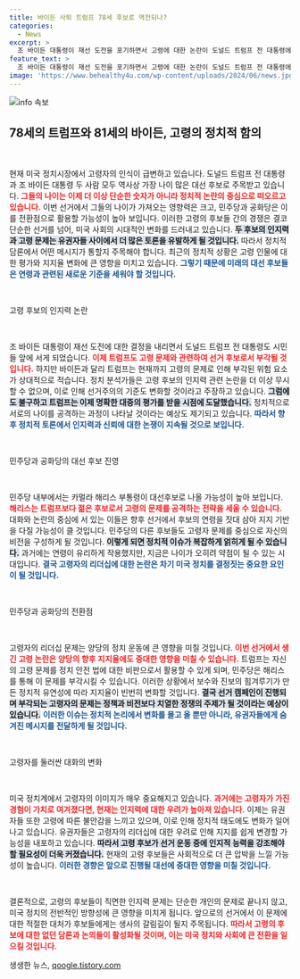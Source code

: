 ```yaml
---
title: 바이든 사퇴 트럼프 78세 후보로 역전되나?
categories:
  - News
excerpt: >
  조 바이든 대통령이 재선 도전을 포기하면서 고령에 대한 논란이 도널드 트럼프 전 대통령에게로 향하고 있다. 두 후보의 나이가 직접적인 경쟁의 변수가 될 것이라는 전망이 나오는 가운데, 민주당의 젊은 후보들이 차세대 리더십을 향한 물꼬를 틀 것으로 기대된다.
feature_text: >
  조 바이든 대통령이 재선 도전을 포기하면서 고령에 대한 논란이 도널드 트럼프 전 대통령에게로 향하고 있다. 두 후보의 나이가 직접적인 경쟁의 변수가 될 것이라는 전망이 나오는 가운데, 민주당의 젊은 후보들이 차세대 리더십을 향한 물꼬를 틀 것으로 기대된다.
image: 'https://www.behealthy4u.com/wp-content/uploads/2024/06/news.jpg'
---
```


<p><img src="https://www.behealthy4u.com/wp-content/uploads/2024/06/news.jpg" alt="info 속보" /></p>

<h2 data-ke-size="size26">78세의 트럼프와 81세의 바이든, 고령의 정치적 함의</h2>

<p data-ke-size="size16">&nbsp;</p>

<p>현재 미국 정치시장에서 고령자의 인식이 급변하고 있습니다. 도널드 트럼프 전 대통령과 조 바이든 대통령 두 사람 모두 역사상 가장 나이 많은 대선 후보로 주목받고 있습니다. <b><span style="color: #ee2323;">그들의 나이는 이제 더 이상 단순한 숫자가 아니라 정치적 논란의 중심으로 떠오르고 있습니다.</span></b> 이번 선거에서 그들의 나이가 가져오는 영향력은 크고, 민주당과 공화당은 이를 전환점으로 활용할 가능성이 높아 보입니다. 이러한 고령의 후보들 간의 경쟁은 결코 단순한 선거를 넘어, 미국 사회의 시대적인 변화를 드러내고 있습니다. <b><span style="background-color: #21538527;">두 후보의 인지력과 고령 문제는 유권자들 사이에서 더 많은 토론을 유발하게 될 것입니다.</span></b> 따라서 정치적 담론에서 어떤 메시지가 통할지 주목해야 합니다. 최근의 정치적 상황은 고령 인물에 대한 평가와 지지율 변화에 큰 영향을 미치고 있습니다. <b><span style="color: #1a5490;">그렇기 때문에 미래의 대선 후보들은 연령과 관련된 새로운 기준을 세워야 할 것입니다.</span></b></p>

<p data-ke-size="size16">&nbsp;</p>

<p>고령 후보의 인지력 논란</p>

<p data-ke-size="size16">&nbsp;</p>

<p>조 바이든 대통령이 재선 도전에 대한 결정을 내리면서 도널드 트럼프 전 대통령도 시민들 앞에 서게 되었습니다. <b><span style="color: #ee2323;">이제 트럼프도 고령 문제와 관련하여 선거 후보로서 부각될 것입니다.</span></b> 하지만 바이든과 달리 트럼프는 현재까지 고령의 문제로 인해 부각된 위험 요소가 상대적으로 적습니다. 정치 분석가들은 고령 후보의 인지력 관련 논란을 더 이상 무시할 수 없으며, 이로 인해 선거주의의 기준도 변화할 것이라고 주장하고 있습니다. <b><span style="background-color: #21538527;">그럼에도 불구하고 트럼프는 이제 명확한 대중의 평가를 받을 시점에 도달했습니다.</span></b> 정치적으로 서로의 나이를 공격하는 과정이 나타날 것이라는 예상도 제기되고 있습니다. <b><span style="color: #1a5490;">따라서 향후 정치적 토론에서 인지력과 신뢰에 대한 논쟁이 지속될 것으로 보입니다.</span></b></p>

<p data-ke-size="size16">&nbsp;</p>

<p>민주당과 공화당의 대선 후보 진영</p>

<p data-ke-size="size16">&nbsp;</p>

<p>민주당 내부에서는 카멀라 해리스 부통령이 대선후보로 나올 가능성이 높아 보입니다. <b><span style="color: #ee2323;">해리스는 트럼프보다 젊은 후보로서 고령의 문제를 공격하는 전략을 세울 수 있습니다.</span></b> 대화와 논란의 중심에 서 있는 이들은 향후 선거에서 후보의 연령을 잣대 삼아 지지 기반을 다질 가능성이 클 것입니다. 민주당의 다른 후보들도 고령자 문제를 중심으로 자신의 비전을 구성하게 될 것입니다. <b><span style="background-color: #21538527;">이렇게 되면 정치적 이슈가 복잡하게 얽히게 될 수 있습니다.</span></b> 과거에는 연령이 유리하게 작용했지만, 지금은 나이가 오히려 약점이 될 수 있는 시대입니다. <b><span style="color: #1a5490;">결국 고령자의 리더십에 대한 논란은 차기 미국 정치를 결정짓는 중요한 요인이 될 것입니다.</span></b></p>

<p data-ke-size="size16">&nbsp;</p>

<p>민주당과 공화당의 전환점</p>

<p data-ke-size="size16">&nbsp;</p>

<p>고령자의 리더십 문제는 양당의 정치 운동에 큰 영향을 미칠 것입니다. <b><span style="color: #ee2323;">이번 선거에서 생긴 고령 논란은 양당의 향후 지지율에도 중대한 영향을 미칠 수 있습니다.</span></b> 트럼프는 자신의 고령 문제를 정치 안전 법에 대한 비판으로서 활용할 수 있게 되며, 민주당은 해리스를 통해 이 문제를 부각시킬 수 있습니다. 이러한 상황에서 보수와 진보의 힘겨루기가 만든 정치적 유연성에 따라 지지율이 빈번히 변화할 것입니다. <b><span style="background-color: #21538527;">결국 선거 캠페인이 진행되며 부각되는 고령자의 문제는 정책과 비전보다 치열한 정쟁의 주제가 될 것이라는 예상이 있습니다.</span></b> <b><span style="color: #1a5490;">이러한 이슈는 정치적 논리에서 변화를 몰고 올 뿐만 아니라, 유권자들에게 숨겨진 메시지를 전달하게 될 것입니다.</span></b></p>

<p data-ke-size="size16">&nbsp;</p>

<p>고령자를 둘러싼 대화의 변화</p>

<p data-ke-size="size16">&nbsp;</p>

<p>미국 정치계에서 고령자의 이미지가 매우 중요해지고 있습니다. <b><span style="color: #ee2323;">과거에는 고령자가 가진 경험이 가치로 여겨졌다면, 현재는 인지력에 대한 우려가 높아져 있습니다.</span></b> 이제는 유권자들 또한 고령에 따른 불안감을 느끼고 있으며, 이로 인해 정치적 태도에도 변화가 일어나고 있습니다. 유권자들은 고령자의 리더십에 대한 우려로 인해 지지를 쉽게 변경할 가능성을 내포하고 있습니다. <b><span style="background-color: #21538527;">따라서 고령 후보가 선거 운동 중에 인지적 능력을 강조해야 할 필요성이 더욱 커졌습니다.</span></b> 현재의 고령 후보들은 사회적으로 더 큰 압박을 느낄 가능성이 높습니다. <b><span style="color: #1a5490;">이러한 경향은 앞으로 진행될 대선에 중대한 영향을 미칠 것입니다.</span></b></p>

<p data-ke-size="size16">&nbsp;</p>

<p>결론적으로, 고령의 후보들이 직면한 인지력 문제는 단순한 개인의 문제로 끝나지 않고, 미국 정치의 전반적인 방향성에 큰 영향을 미치게 됩니다. 앞으로의 선거에서 이 문제에 대한 적절한 대처가 후보들에게는 생사의 갈림길이 될지 주목됩니다. <b><span style="color: #ee2323;">따라서 고령의 후보에 대한 없던 담론과 논의들이 활성화될 것이며, 이는 미국 정치와 사회에 큰 전환을 일으킬 것입니다.</span></b></p>
생생한 뉴스, <a href="https://qoogle.tistory.com" rel="dofollow">qoogle.tistory.com</a>



